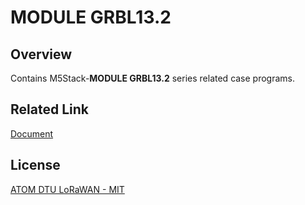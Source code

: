 # MODULE GRBL13.2

## Overview

Contains M5Stack-**MODULE GRBL13.2** series related case programs. 

## Related Link

[Document](https://docs.m5stack.com/en/module/grbl13.2)

## License

[ATOM DTU LoRaWAN - MIT](LICENSE)
